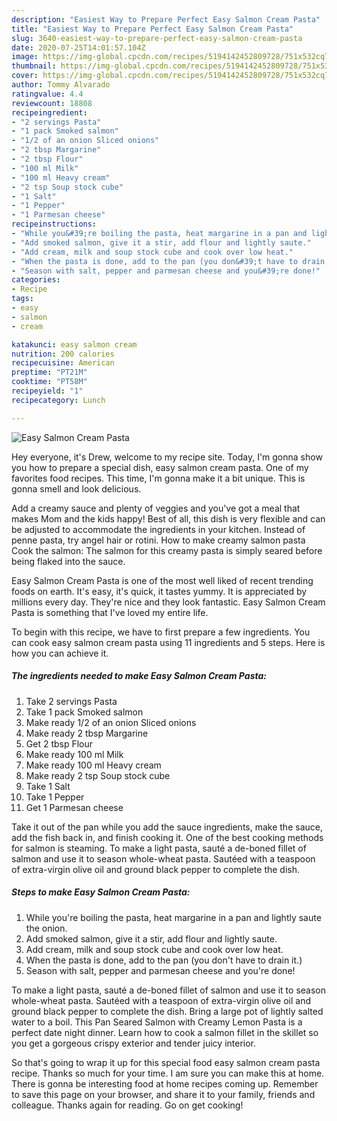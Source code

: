 ```yaml
---
description: "Easiest Way to Prepare Perfect Easy Salmon Cream Pasta"
title: "Easiest Way to Prepare Perfect Easy Salmon Cream Pasta"
slug: 3640-easiest-way-to-prepare-perfect-easy-salmon-cream-pasta
date: 2020-07-25T14:01:57.104Z
image: https://img-global.cpcdn.com/recipes/5194142452809728/751x532cq70/easy-salmon-cream-pasta-recipe-main-photo.jpg
thumbnail: https://img-global.cpcdn.com/recipes/5194142452809728/751x532cq70/easy-salmon-cream-pasta-recipe-main-photo.jpg
cover: https://img-global.cpcdn.com/recipes/5194142452809728/751x532cq70/easy-salmon-cream-pasta-recipe-main-photo.jpg
author: Tommy Alvarado
ratingvalue: 4.4
reviewcount: 18808
recipeingredient:
- "2 servings Pasta"
- "1 pack Smoked salmon"
- "1/2 of an onion Sliced onions"
- "2 tbsp Margarine"
- "2 tbsp Flour"
- "100 ml Milk"
- "100 ml Heavy cream"
- "2 tsp Soup stock cube"
- "1 Salt"
- "1 Pepper"
- "1 Parmesan cheese"
recipeinstructions:
- "While you&#39;re boiling the pasta, heat margarine in a pan and lightly saute the onion."
- "Add smoked salmon, give it a stir, add flour and lightly saute."
- "Add cream, milk and soup stock cube and cook over low heat."
- "When the pasta is done, add to the pan (you don&#39;t have to drain it.)"
- "Season with salt, pepper and parmesan cheese and you&#39;re done!"
categories:
- Recipe
tags:
- easy
- salmon
- cream

katakunci: easy salmon cream 
nutrition: 200 calories
recipecuisine: American
preptime: "PT21M"
cooktime: "PT58M"
recipeyield: "1"
recipecategory: Lunch

---
```



![Easy Salmon Cream Pasta](https://img-global.cpcdn.com/recipes/5194142452809728/751x532cq70/easy-salmon-cream-pasta-recipe-main-photo.jpg)

Hey everyone, it's Drew, welcome to my recipe site. Today, I'm gonna show you how to prepare a special dish, easy salmon cream pasta. One of my favorites food recipes. This time, I'm gonna make it a bit unique. This is gonna smell and look delicious.

Add a creamy sauce and plenty of veggies and you&#39;ve got a meal that makes Mom and the kids happy! Best of all, this dish is very flexible and can be adjusted to accommodate the ingredients in your kitchen. Instead of penne pasta, try angel hair or rotini. How to make creamy salmon pasta Cook the salmon: The salmon for this creamy pasta is simply seared before being flaked into the sauce.

Easy Salmon Cream Pasta is one of the most well liked of recent trending foods on earth. It's easy, it's quick, it tastes yummy. It is appreciated by millions every day. They're nice and they look fantastic. Easy Salmon Cream Pasta is something that I've loved my entire life.


To begin with this recipe, we have to first prepare a few ingredients. You can cook easy salmon cream pasta using 11 ingredients and 5 steps. Here is how you can achieve it.

<!--inarticleads1-->

##### The ingredients needed to make Easy Salmon Cream Pasta:

1. Take 2 servings Pasta
1. Take 1 pack Smoked salmon
1. Make ready 1/2 of an onion Sliced onions
1. Make ready 2 tbsp Margarine
1. Get 2 tbsp Flour
1. Make ready 100 ml Milk
1. Make ready 100 ml Heavy cream
1. Make ready 2 tsp Soup stock cube
1. Take 1 Salt
1. Take 1 Pepper
1. Get 1 Parmesan cheese


Take it out of the pan while you add the sauce ingredients, make the sauce, add the fish back in, and finish cooking it. One of the best cooking methods for salmon is steaming. To make a light pasta, sauté a de-boned fillet of salmon and use it to season whole-wheat pasta. Sautéed with a teaspoon of extra-virgin olive oil and ground black pepper to complete the dish. 

<!--inarticleads2-->

##### Steps to make Easy Salmon Cream Pasta:

1. While you&#39;re boiling the pasta, heat margarine in a pan and lightly saute the onion.
1. Add smoked salmon, give it a stir, add flour and lightly saute.
1. Add cream, milk and soup stock cube and cook over low heat.
1. When the pasta is done, add to the pan (you don&#39;t have to drain it.)
1. Season with salt, pepper and parmesan cheese and you&#39;re done!


To make a light pasta, sauté a de-boned fillet of salmon and use it to season whole-wheat pasta. Sautéed with a teaspoon of extra-virgin olive oil and ground black pepper to complete the dish. Bring a large pot of lightly salted water to a boil. This Pan Seared Salmon with Creamy Lemon Pasta is a perfect date night dinner. Learn how to cook a salmon fillet in the skillet so you get a gorgeous crispy exterior and tender juicy interior. 

So that's going to wrap it up for this special food easy salmon cream pasta recipe. Thanks so much for your time. I am sure you can make this at home. There is gonna be interesting food at home recipes coming up. Remember to save this page on your browser, and share it to your family, friends and colleague. Thanks again for reading. Go on get cooking!
